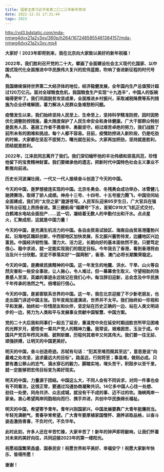 ```yaml
---
title: 国家主席习近平发表二〇二三年新年贺词
date: 2022-12-31 17:31:44
tags: 2023
---
```


http://vd3.bdstatic.com/mda-nmwg4dvx21a2y3xv/360p/h264/1672485855461384157/mda-nmwg4dvx21a2y3xv.mp4

**大家好！2023年即将到来，我在北京向大家致以美好的新年祝福！**

<!-- more -->

**2022年，我们胜利召开党的二十大，擘画了全面建设社会主义现代化国家、以中国式现代化全面推进中华民族伟大复兴的宏伟蓝图，吹响了奋进新征程的时代号角。**

**我国继续保持世界第二大经济体的地位，经济稳健发展，全年国内生产总值预计超过120万亿元。面对全球粮食危机，我国粮食生产实现“十九连丰”，中国人的饭碗端得更牢了。我们巩固脱贫攻坚成果，全面推进乡村振兴，采取减税降费等系列措施为企业纾难解困，着力解决人民群众急难愁盼问题。**

**疫情发生以来，我们始终坚持人民至上、生命至上，坚持科学精准防控，因时因势优化调整防控措施，最大限度保护了人民生命安全和身体健康。广大干部群众特别是医务人员、基层工作者不畏艰辛、勇毅坚守。经过艰苦卓绝的努力，我们战胜了前所未有的困难和挑战，每个人都不容易。目前，疫情防控进入新阶段，仍是吃劲的时候，大家都在坚忍不拔努力，曙光就在前头。大家再加把劲，坚持就是胜利，团结就是胜利。**

**2022年，江泽民同志离开了我们。我们深切缅怀他的丰功伟绩和崇高风范，珍惜他留下的宝贵精神财富。我们要继承他的遗志，把新时代中国特色社会主义事业不断推向前进。**

**历史长河波澜壮阔，一代又一代人接续奋斗创造了今天的中国。**

**今天的中国，是梦想接连实现的中国。北京冬奥会、冬残奥会成功举办，冰雪健儿驰骋赛场，取得了骄人成绩。神舟十三号、十四号、十五号接力腾飞，中国空间站全面建成，我们的“太空之家”遨游苍穹。人民军队迎来95岁生日，广大官兵在强军伟业征程上昂扬奋进。第三艘航母“福建号”下水，首架C919大飞机正式交付，白鹤滩水电站全面投产……这一切，凝结着无数人的辛勤付出和汗水。点点星火，汇聚成炬，这就是中国力量！**

**今天的中国，是充满生机活力的中国。各自由贸易试验区、海南自由贸易港蓬勃兴起，沿海地区踊跃创新，中西部地区加快发展，东北振兴蓄势待发，边疆地区兴边富民。中国经济韧性强、潜力大、活力足，长期向好的基本面依然不变。只要笃定信心、稳中求进，就一定能实现我们的既定目标。今年我去了香港，看到香港将由治及兴十分欣慰。坚定不移落实好“一国两制”，香港、澳门必将长期繁荣稳定。**

**今天的中国，是赓续民族精神的中国。这一年发生的地震、洪水、干旱、山火等自然灾害和一些安全事故，让人揪心，令人难过，但一幕幕舍生取义、守望相助的场景感人至深，英雄的事迹永远铭记在我们心中。每当辞旧迎新，总会念及中华民族千年传承的浩然之气，倍增前行信心。**

**今天的中国，是紧密联系世界的中国。这一年，我在北京迎接了不少新老朋友，也走出国门讲述中国主张。百年变局加速演进，世界并不太平。我们始终如一珍视和平和发展，始终如一珍惜朋友和伙伴，坚定站在历史正确的一边、站在人类文明进步的一边，努力为人类和平与发展事业贡献中国智慧、中国方案。**

**党的二十大后我和同事们一起去了延安，重温党中央在延安时期战胜世所罕见困难的光辉岁月，感悟老一辈共产党人的精神力量。我常说，艰难困苦，玉汝于成。中国共产党百年栉风沐雨、披荆斩棘，历程何其艰辛又何其伟大。我们要一往无前、顽强拼搏，让明天的中国更美好。**

**明天的中国，奋斗创造奇迹。苏轼有句话：“犯其至难而图其至远”，意思是说“向最难之处攻坚，追求最远大的目标”。路虽远，行则将至；事虽难，做则必成。只要有愚公移山的志气、滴水穿石的毅力，脚踏实地，埋头苦干，积跬步以至千里，就一定能够把宏伟目标变为美好现实。**

**明天的中国，力量源于团结。中国这么大，不同人会有不同诉求，对同一件事也会有不同看法，这很正常，要通过沟通协商凝聚共识。14亿多中国人心往一处想、劲往一处使，同舟共济、众志成城，就没有干不成的事、迈不过的坎。海峡两岸一家亲。衷心希望两岸同胞相向而行、携手并进，共创中华民族绵长福祉。**

**明天的中国，希望寄予青年。青年兴则国家兴，中国发展要靠广大青年挺膺担当。年轻充满朝气，青春孕育希望。广大青年要厚植家国情怀、涵养进取品格，以奋斗姿态激扬青春，不负时代，不负华年。**

**此时此刻，许多人还在辛苦忙碌，大家辛苦了！新年的钟声即将敲响，让我们怀着对未来的美好向往，共同迎接2023年的第一缕阳光。**

**祝愿祖国繁荣昌盛、国泰民安！祝愿世界和平美好、幸福安宁！祝愿大家新年快乐、皆得所愿！**

**谢谢！**
